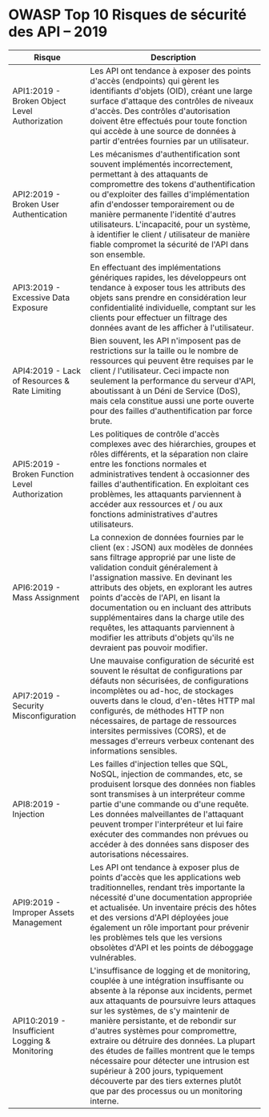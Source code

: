 OWASP Top 10 Risques de sécurité des API – 2019
===============================================

| Risque | Description |
| ------ | ----------- |
| API1:2019 - Broken Object Level Authorization | Les API ont tendance à exposer des points d'accès (endpoints) qui gèrent les identifiants d'objets (OID), créant une large surface d'attaque des contrôles de niveaux d'accès. Des contrôles d'autorisation doivent être effectués pour toute fonction qui accède à une source de données à partir d'entrées fournies par un utilisateur. |
| API2:2019 - Broken User Authentication | Les mécanismes d'authentification sont souvent implémentés incorrectement, permettant à des attaquants de compromettre des tokens d'authentification ou d'exploiter des failles d'implémentation afin d'endosser temporairement ou de manière permanente l'identité d'autres utilisateurs. L'incapacité, pour un système, à identifier le client / utilisateur de manière fiable compromet la sécurité de l'API dans son ensemble. |
| API3:2019 - Excessive Data Exposure | En effectuant des implémentations génériques rapides, les développeurs ont tendance à exposer tous les attributs des objets sans prendre en considération leur confidentialité individuelle, comptant sur les clients pour effectuer un filtrage des données avant de les afficher à l'utilisateur. |
| API4:2019 - Lack of Resources & Rate Limiting | Bien souvent, les API n'imposent pas de restrictions sur la taille ou le nombre de ressources qui peuvent être requises par le client / l'utilisateur. Ceci impacte non seulement la performance du serveur d'API, aboutissant à un Déni de Service (DoS), mais cela constitue aussi une porte ouverte pour des failles d'authentification par force brute. |
| API5:2019 - Broken Function Level Authorization | Les politiques de contrôle d'accès complexes avec des hiérarchies, groupes et rôles différents, et la séparation non claire entre les fonctions normales et administratives tendent à occasionner des failles d'authentification. En exploitant ces problèmes, les attaquants parviennent à accéder aux ressources et / ou aux fonctions administratives d'autres utilisateurs. |
| API6:2019 - Mass Assignment | La connexion de données fournies par le client (ex : JSON) aux modèles de données sans filtrage approprié par une liste de validation conduit généralement à l'assignation massive. En devinant les attributs des objets, en explorant les autres points d'accès de l'API, en lisant la documentation ou en incluant des attributs supplémentaires dans la charge utile des requêtes, les attaquants parviennent à modifier les attributs d'objets qu'ils ne devraient pas pouvoir modifier. |
| API7:2019 - Security Misconfiguration | Une mauvaise configuration de sécurité est souvent le résultat de configurations par défauts non sécurisées, de configurations incomplètes ou ad-hoc, de stockages ouverts dans le cloud, d'en-têtes HTTP mal configurés, de méthodes HTTP non nécessaires, de partage de ressources intersites permissives (CORS), et de messages d'erreurs verbeux contenant des informations sensibles. |
| API8:2019 - Injection | Les failles d'injection telles que SQL, NoSQL, injection de commandes, etc, se produisent lorsque des données non fiables sont transmises à un interpréteur comme partie d'une commande ou d'une requête. Les données malveillantes de l'attaquant peuvent tromper l'interpréteur et lui faire exécuter des commandes non prévues ou accéder à des données sans disposer des autorisations nécessaires. |
| API9:2019 - Improper Assets Management | Les API ont tendance à exposer plus de points d'accès que les applications web traditionnelles, rendant très importante la nécessité d'une documentation appropriée et actualisée. Un inventaire précis des hôtes et des versions d'API déployées joue également un rôle important pour prévenir les problèmes tels que les versions obsolètes d'API et les points de déboggage vulnérables. |
| API10:2019 - Insufficient Logging & Monitoring | L'insuffisance de logging et de monitoring, couplée à une intégration insuffisante ou absente à la réponse aux incidents, permet aux attaquants de poursuivre leurs attaques sur les systèmes, de s'y maintenir de manière persistante, et de rebondir sur d'autres systèmes pour compromettre, extraire ou détruire des données. La plupart des études de failles montrent que le temps nécessaire pour détecter une intrusion est supérieur à 200 jours, typiquement découverte par des tiers externes plutôt que par des processus ou un monitoring interne. |
